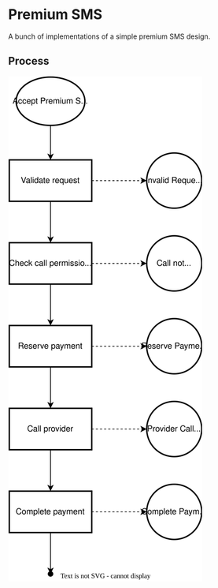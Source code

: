 # Premium SMS

A bunch of implementations of a simple premium SMS design.

## Process

![Premium SMS process](imgs/premium-sms-process.svg)
